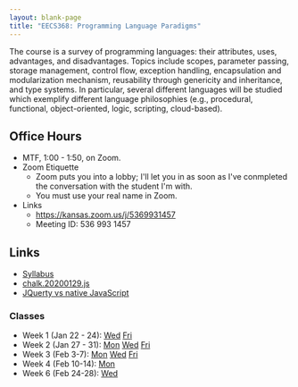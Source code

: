 ```yaml
---
layout: blank-page
title: "EECS368: Programming Language Paradigms"
---
```


The course is a survey of programming languages: their attributes,
uses, advantages, and disadvantages. Topics include scopes, parameter
passing, storage management, control flow, exception handling,
encapsulation and modularization mechanism, reusability through
genericity and inheritance, and type systems.  In particular, several
different languages will be studied which exemplify different language
philosophies (e.g., procedural, functional, object-oriented, logic,
scripting, cloud-based).


## Office Hours

  * MTF, 1:00 - 1:50, on Zoom.
  * Zoom Etiquette
    * Zoom puts you into a lobby; I'll let you in as soon as 
      I've conmpleted the conversation with the student I'm with.
    * You must use your real name in Zoom.
  * Links
    * <https://kansas.zoom.us/j/5369931457>
    * Meeting ID: 536 993 1457

## Links

 * <a href="https://drive.google.com/open?id=1cMFy-1-B2m0UBk7qbzqvv88WLyv5rGI8WFGhW_VE6D0">Syllabus<a>
 * [chalk.20200129.js](/files/chalk.20200129.js)
 * <a href="https://flaviocopes.com/jquery/">JQuerty vs native JavaScript</a>

### Classes

 * Week 1 (Jan 22 - 24):
   <a href="https://drive.google.com/open?id=1pxdOLD-qXXN15MmDjpVriuZ0Z3hBrkTLBhML-6rshPY">Wed</a>
   <a href="https://drive.google.com/open?id=1KPt-UUiUWQ7DM75VxROOLnfx7uB5812F4E1-q5HXN70">Fri</a>
 * Week 2 (Jan 27 - 31):
   [Mon](https://drive.google.com/open?id=1caecr1wOv-6Nb1eK0Qn7c4_0JcT8bVW3tcVSxH-8Eh4)
   [Wed](https://drive.google.com/open?id=1TMsGICthdHvCInuwjQTR7sGTtlnvlpNALOZ3sEcZyzY)
   [Fri](https://drive.google.com/open?id=1z53ySSKTAY-BVFxhxADGPhS8inZySxWKAzO7qeARKqw)
 * Week 3 (Feb 3-7):
   [Mon](https://drive.google.com/open?id=1aZWIlnxRA8affYqQ2c03GFoBK4oU-FxRq4uierYX7Rg)
   [Wed](https://drive.google.com/open?id=1n9WeFmzlh6X0aB8K-Jpm1TcQTOWM8H4e7ZYo7coAPKE)
   [Fri](https://drive.google.com/open?id=1TUHmFPQ0yMFL0d7ltuKK2RiKqHeFNJlhPvSvwU4IOYU)
 * Week 4 (Feb 10-14):
   [Mon](https://drive.google.com/open?id=1KtoYR_KcAlB710-HZ1s6Xdj9C4BltB-L7Pslev4j8zs)
 * Week 6 (Feb 24-28):
   [Wed](https://drive.google.com/open?id=1ucD-HOlUncoKzDM9IxE7qCfuE0uSbysldORBF3QpdLU)


 











